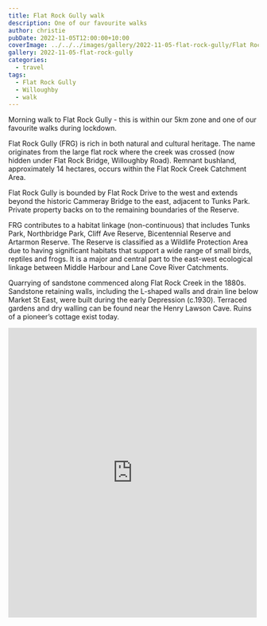 ```yaml
---
title: Flat Rock Gully walk
description: One of our favourite walks
author: christie
pubDate: 2022-11-05T12:00:00+10:00
coverImage: ../../../images/gallery/2022-11-05-flat-rock-gully/Flat Rock Gully (5).jpeg
gallery: 2022-11-05-flat-rock-gully
categories:
  - travel
tags:
  - Flat Rock Gully
  - Willoughby
  - walk
---
```


Morning walk to Flat Rock Gully - this is within our 5km zone and one of our favourite walks during lockdown.

Flat Rock Gully (FRG) is rich in both natural and cultural heritage. The name originates from the large flat rock where the creek was crossed (now hidden under Flat Rock Bridge, Willoughby Road). Remnant bushland, approximately 14 hectares, occurs within the Flat Rock Creek Catchment Area.

Flat Rock Gully is bounded by Flat Rock Drive to the west and extends beyond the historic Cammeray Bridge to the east, adjacent to Tunks Park. Private property backs on to the remaining boundaries of the Reserve.

FRG contributes to a habitat linkage (non-continuous) that includes Tunks Park, Northbridge Park, Cliff Ave Reserve, Bicentennial Reserve and Artarmon Reserve. The Reserve is classified as a Wildlife Protection Area due to having significant habitats that support a wide range of small birds, reptiles and frogs. It is a major and central part to the east-west ecological linkage between Middle Harbour and Lane Cove River Catchments.

Quarrying of sandstone commenced along Flat Rock Creek in the 1880s. Sandstone retaining walls, including the L-shaped walls and drain line below Market St East, were built during the early Depression (c.1930). Terraced gardens and dry walling can be found near the Henry Lawson Cave. Ruins of a pioneer’s cottage exist today.

<iframe src="https://www.facebook.com/plugins/post.php?href=https%3A%2F%2Fwww.facebook.com%2Fchris1.tham%2Fposts%2Fpfbid02cmERV9gwY7EBxemcqpgvJf86yAa4pJDh4QqEbdcUgFp8eSCjT8QPs8PyFVZFA6mnl&show_text=true&width=500" width="500" height="582" style="border:none;overflow:hidden" scrolling="no" frameborder="0" allowfullscreen="true" allow="autoplay; clipboard-write; encrypted-media; picture-in-picture; web-share"></iframe>
